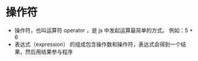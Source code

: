 # 操作符

- 操作符，也叫运算符 operator ，是 js 中发起运算最简单的方式。
 例如：5 + 6 
- 表达式（expression） 的组成包含操作数和操作符，表达式会得到一个结果，然后用结果参与程序